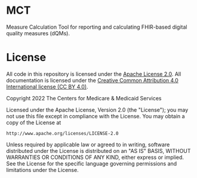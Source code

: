 # MCT
Measure Calculation Tool for reporting and calculating FHIR-based digital quality measures (dQMs).

# License
All code in this repository is licensed under the [Apache License 2.0](https://www.apache.org/licenses/LICENSE-2.0). All documentation is licensed under the [Creative Common Attribution 4.0 International license (CC BY 4.0)](https://creativecommons.org/licenses/by/4.0/).

Copyright 2022 The Centers for Medicare & Medicaid Services

Licensed under the Apache License, Version 2.0 (the "License");
you may not use this file except in compliance with the License.
You may obtain a copy of the License at

    http://www.apache.org/licenses/LICENSE-2.0

Unless required by applicable law or agreed to in writing, software
distributed under the License is distributed on an "AS IS" BASIS,
WITHOUT WARRANTIES OR CONDITIONS OF ANY KIND, either express or implied.
See the License for the specific language governing permissions and
limitations under the License.